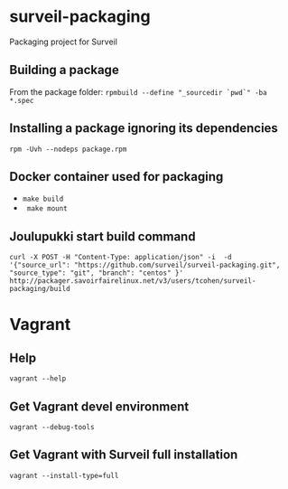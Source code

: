 # surveil-packaging
Packaging project for Surveil

## Building a package
From the package folder: ``rpmbuild --define "_sourcedir `pwd`" -ba *.spec``

## Installing a package ignoring its dependencies
``rpm -Uvh --nodeps package.rpm``

## Docker container used for packaging
* ``make build``
* `` make mount``

## Joulupukki start build command

``curl -X POST -H "Content-Type: application/json" -i  -d '{"source_url": "https://github.com/surveil/surveil-packaging.git", "source_type": "git", "branch": "centos" }' http://packager.savoirfairelinux.net/v3/users/tcohen/surveil-packaging/build``


# Vagrant

## Help

``vagrant --help``

## Get Vagrant devel environment

``vagrant --debug-tools``

## Get Vagrant with Surveil full installation

``vagrant --install-type=full``
